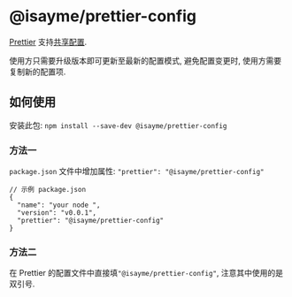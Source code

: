 # @isayme/prettier-config
[Prettier](https://prettier.io) 支持[共享配置](https://prettier.io/docs/en/configuration.html#sharing-configurations).

使用方只需要升级版本即可更新至最新的配置模式, 避免配置变更时, 使用方需要复制新的配置项.

## 如何使用
安装此包: `npm install --save-dev @isayme/prettier-config`

### 方法一
`package.json` 文件中增加属性: `"prettier": "@isayme/prettier-config"`

```
// 示例 package.json
{
  "name": "your node ",
  "version": "v0.0.1",
  "prettier": "@isayme/prettier-config"
}
```

### 方法二
在 Prettier 的配置文件中直接填`"@isayme/prettier-config"`, 注意其中使用的是双引号.
